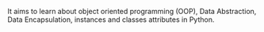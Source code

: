 It aims to learn about object oriented programming (OOP), Data Abstraction, Data Encapsulation, instances and classes attributes in Python.


